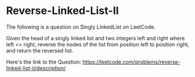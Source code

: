 # Reverse-Linked-List-II
 The following is a question on Singly LinkedList on LeetCode.

 
 Given the head of a singly linked list and two integers left and right where left <= right, reverse the nodes of the list from position left to position right, and return the reversed list.

 
 Here's the link to the Question: https://leetcode.com/problems/reverse-linked-list-ii/description/
